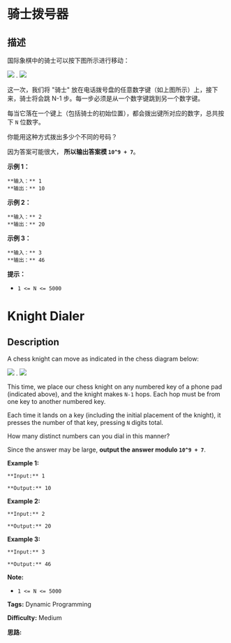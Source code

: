 # 骑士拨号器

## 描述

国际象棋中的骑士可以按下图所示进行移动：

![](https://assets.leetcode-cn.com/aliyun-lc-upload/uploads/2018/11/03/knight.png) .           ![](https://assets.leetcode-cn.com/aliyun-lc-upload/uploads/2018/11/03/keypad.png)

  
这一次，我们将 "骑士" 放在电话拨号盘的任意数字键（如上图所示）上，接下来，骑士将会跳 N-1 步。每一步必须是从一个数字键跳到另一个数字键。

每当它落在一个键上（包括骑士的初始位置），都会拨出键所对应的数字，总共按下 `N` 位数字。

你能用这种方式拨出多少个不同的号码？

因为答案可能很大， **所以输出答案模  `10^9 + 7`**。



**示例 1：**

    
    
    **输入：** 1
    **输出：** 10
    

**示例 2：**

    
    
    **输入：** 2
    **输出：** 20
    

**示例 3：**

    
    
    **输入：** 3
    **输出：** 46
    



**提示：**

  * `1 <= N <= 5000`



# Knight Dialer

## Description



A chess knight can move as indicated in the chess diagram below:

![](https://assets.leetcode.com/uploads/2018/10/12/knight.png) .           ![](https://assets.leetcode.com/uploads/2018/10/30/keypad.png)



This time, we place our chess knight on any numbered key of a phone pad (indicated above), and the knight makes `N-1` hops.  Each hop must be from one key to another numbered key.

Each time it lands on a key (including the initial placement of the knight), it presses the number of that key, pressing `N` digits total.

How many distinct numbers can you dial in this manner?

Since the answer may be large, **output the answer  modulo `10^9 + 7`**.



**Example 1:**

    
    
    **Input:** 1
    **Output:** 10
    

**Example 2:**

    
    
    **Input:** 2
    **Output:** 20
    

**Example 3:**

    
    
    **Input:** 3
    **Output:** 46
    



**Note:**

  * `1 <= N <= 5000`


**Tags:** Dynamic Programming

**Difficulty:** Medium

**思路:**
